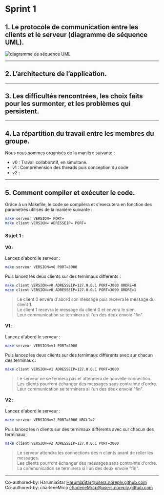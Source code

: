 # Sprint 1


## 1. Le protocole de communication entre les clients et le serveur (diagramme de séquence UML).

![diagramme de séquence UML]()

---

## 2. L’architecture de l’application.

---

## 3. Les difficultés rencontrées, les choix faits pour les surmonter, et les problèmes qui persistent.

---

## 4. La répartition du travail entre les membres du groupe.

Nous nous sommes organisés de la manière suivante :

- v0 : Travail collaboratif, en simultané.
- v1 : Compréhension des threads puis conception du code 
- v2 : 

---

## 5. Comment compiler et exécuter le code.

Grâce à un Makefile, le code se compilera et s'executera en fonction des paramètres utilisés de la manière suivante :

```bash
make serveur VERSION= PORT=
make client VERSION= ADRESSEIP= PORT=
```

### Sujet 1 :

#### V0 :
Lancez d'abord le serveur :
```bash
make serveur VERSION=v0 PORT=3000
```
Puis lancez les deux clients sur des ternimaux différents :
```bash
make client VERSION=v0 ADRESSEIP=127.0.0.1 PORT=3000 ORDRE=0
make client VERSION=v0 ADRESSEIP=127.0.0.1 PORT=3000 ORDRE=1
```
>Le client 0 envera d'abord son message puis recevra le message du client 1.  
Le client 1 recevra le message du client 0 et envera le sien.  
Leur communication se terminera si l'un des deux envoie "fin". 

#### V1 :
Lancez d'abord le serveur :
```bash
make serveur VERSION=v1 PORT=3000
```
Puis lancez les deux clients sur des ternimaux différents avec sur chacun des terminaux :
```bash
make client VERSION=v1 ADRESSEIP=127.0.0.1 PORT=3000
```
>Le serveur ne se fermera pas et attendera de nouvelle connection.  
Les clients pourront échanger des messages sans contrainte d'ordre.  
Leur communication se terminera si l'un des deux envoie "fin". 

#### V2 :
Lancez d'abord le serveur :
```bash
make serveur VERSION=v2 PORT=3000 NBCLI=2
```
Puis lancez les n clients sur des ternimaux différents avec sur chacun des terminaux :
```bash
make client VERSION=v2 ADRESSEIP=127.0.0.1 PORT=3000
```
> Le serveur attendra les connections des n clients avant de relier les messages.  
Les clients pourront échanger des messages sans contrainte d'ordre.  
La communication se terminera si l'un des deux envoie "fin". 

---

Co-authored-by: HarumiaStar <HarumiaStar@users.noreply.github.com>  
Co-authored-by: charleneMrcp <charleneMrcp@users.noreply.github.com> 